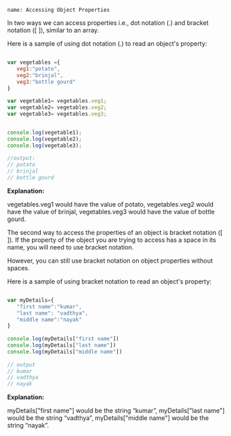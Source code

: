 ```ngMeta
name: Accessing Object Properties
```

In two ways we can access properties i.e., dot notation (.) and bracket notation ([ ]), similar to an array. 


Here is a sample of using dot notation (.) to read an object's property:

```javascript

var vegetables ={
   veg1:"potato",
   veg2:"brinjal",
   veg3:"bottle gourd"
}
 
var vegetable1= vegetables.veg1;
var vegetable2= vegetables.veg2;
var vegetable3= vegetables.veg3;


console.log(vegetable1);
console.log(vegetable2);
console.log(vegetable3);
 
//output:
// potato
// brinjal
// bottle gourd

```

**Explanation:**

vegetables.veg1 would have the value of potato, vegetables.veg2 would have the value of brinjal, vegetables.veg3 would have the value of bottle gourd.

The second way to access the properties of an object is bracket notation ([ ]). If the property of the object you are trying to access has a space in its name, you will need to use bracket notation.


However, you can still use bracket notation on object properties without spaces.


Here is a sample of using bracket notation to read an object's property:

```javascript

var myDetails={
   "first name":"kumar",
   "last name": "vadthya",
   "middle name":"nayak"
}
 
console.log(myDetails["first name"])
console.log(myDetails["last name"])
console.log(myDetails["middle name"])
 
// output
// kumar
// vadthya
// nayak

```

**Explanation:**

myDetails["first name"] would be the string “kumar”, myDetails["last name"] would be the string “vadthya”, myDetails["middle name"] would be the string “nayak”.
